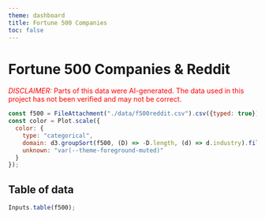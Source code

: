 ```yaml
---
theme: dashboard
title: Fortune 500 Companies
toc: false
---
```


<script src="https://cdn.jsdelivr.net/npm/htl@0.3.1/dist/htl.js"></script>
<script src="https://cdn.jsdelivr.net/npm/@observablehq/inputs@0.10.4/dist/inputs.js"></script>
      
# Fortune 500 Companies & Reddit
<span style="color: red;"><span style="text-transform: uppercase; font-style:italic">Disclaimer:</span> Parts of this data were AI-generated. The data used in this project has not been verified and may not be correct.</span>

```js
const f500 = FileAttachment("./data/f500reddit.csv").csv({typed: true});
const color = Plot.scale({
  color: {
    type: "categorical",
    domain: d3.groupSort(f500, (D) => -D.length, (d) => d.industry).filter((d) => d !== "Other"),
    unknown: "var(--theme-foreground-muted)"
  }
});
```

## Table of data
```js
Inputs.table(f500);
```
